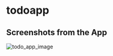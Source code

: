 # todoapp

## Screenshots from the App
![todo_app_image](https://github.com/Klimek777/todoapp/assets/90191027/3975bbd6-0190-42a2-a759-0aa428bff397)
